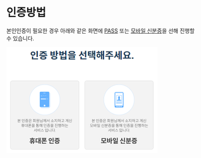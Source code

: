 # 인증방법

본인인증이 필요한 경우 아래와 같은 화면에 [PASS](undefined.md) 또는 [모바일 신분증](undefined-1.md)을 선해 진행할 수 있습니다.

![](<../../../.gitbook/assets/image (1) (1) (1).png>)
